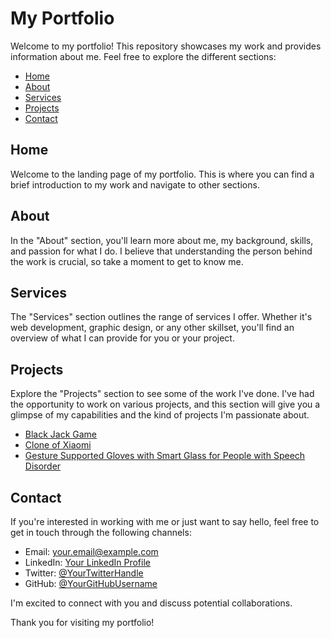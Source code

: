 # My Portfolio

Welcome to my portfolio! This repository showcases my work and provides information about me. Feel free to explore the different sections:

- [Home](#home)
- [About](#about)
- [Services](#services)
- [Projects](#projects)
- [Contact](#contact)

## Home

Welcome to the landing page of my portfolio. This is where you can find a brief introduction to my work and navigate to other sections.

## About

In the "About" section, you'll learn more about me, my background, skills, and passion for what I do. I believe that understanding the person behind the work is crucial, so take a moment to get to know me.

## Services

The "Services" section outlines the range of services I offer. Whether it's web development, graphic design, or any other skillset, you'll find an overview of what I can provide for you or your project.

## Projects

Explore the "Projects" section to see some of the work I've done. I've had the opportunity to work on various projects, and this section will give you a glimpse of my capabilities and the kind of projects I'm passionate about.

- [Black Jack Game](https://replit.com/@HennaMaria/Black-Jack-Game)
- [Clone of Xiaomi](https://github.com/Hennamaria07/xiaomi_india)
- [Gesture Supported Gloves with Smart Glass for People with Speech Disorder](https://isjem.com/download/gesture-supported-gloves-with-smart-glass-for-people-with-speech-disorder/)

## Contact

If you're interested in working with me or just want to say hello, feel free to get in touch through the following channels:

- Email: [your.email@example.com](mailto:hennamaria2001@gmail.com)
- LinkedIn: [Your LinkedIn Profile](https://www.linkedin.com/in/henna-maria-7642b7200/)
- Twitter: [@YourTwitterHandle](https://twitter.com/HennaMaria19)
- GitHub: [@YourGitHubUsername](https://github.com/Hennamaria07)

I'm excited to connect with you and discuss potential collaborations.

Thank you for visiting my portfolio!
